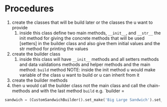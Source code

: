 # Procedures
1. create the classes that will be build later or the classes the u want to provide
   1. inside this class define two main methods,
   `__init__`, and `__str__`
   the init method for giving the concrete methods that will be used [setters] in the builder class and also give them initial values
   and the str method for printing the values
2. create the builder class
   1. inside this class will have `__init__` methods and all setters methods and data validations methods and helper methods and the main method: `build` method
   NOTE: inside the init method u would make variable of the class u want to build or u can inherit from it
3. create the builder methods
4. then u would call the builder class not the main class and call the chain-methods and with the last method `build`
e.g. `builder =
```python
sandwich = (CustomSandwichBuilder().set_make('Big Large Sandwich').set_meat('meat').set_cheese('cheese').set_lettuce('lettuce').set_tomato('tomato').set_type_of_bread('bread').build())
```